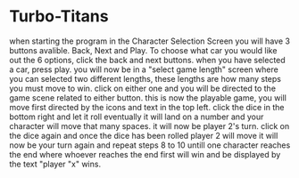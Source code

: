 # Turbo-Titans
when starting the program in the Character Selection Screen you will have 3 buttons avalible. Back, Next and Play. 
To choose what car you would like out the 6 options, click the back and next buttons.
when you have selected a car, press play.
you will now be in a "select game length" screen where you can selected two different lengths, these lengths are how many steps you must move to win.
click on either one and you will be directed to the game scene related to either button.
this is now the playable game, you will move first directed by the icons and text in the top left. 
click the dice in the bottom right and let it roll
eventually it will land on a number and your character will move that many spaces. 
it will now be player 2's turn. click on the dice again and once the dice has been rolled player 2 will move 
it will now be your turn again and repeat steps 8 to 10 untill one character reaches the end where whoever reaches the end first will win and be displayed by the text "player "x" wins.
